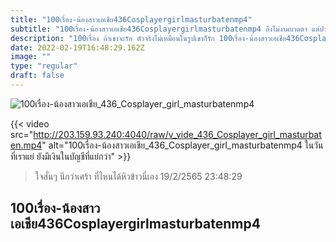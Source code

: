 ```yaml
---
title: "100เรื่อง-น้องสาวเอเชีย436Cosplayergirlmasturbatenmp4"
subtitle: "100เรื่อง-น้องสาวเอเชีย436Cosplayergirlmasturbatenmp4 ถึงไม่งามบาดตา แต่ปากหมาบาดใจนะ"
description: "100เรื่อง ถ้าเขาจะรัก ตัวจริงไม่เหมือนในรูปเขาก็รัก 100เรื่อง-น้องสาวเอเชีย436Cosplayergirlmasturbatenmp4 19/2/2565 23:48:29"
date: 2022-02-19T16:48:29.162Z
image: ""
type: "regular"
draft: false
---
```


![100เรื่อง-น้องสาวเอเชีย_436_Cosplayer_girl_masturbatenmp4](http://203.159.93.240:4040/raw/v_vide_436_Cosplayer_girl_masturbaten.jpg)

{{< video src="http://203.159.93.240:4040/raw/v_vide_436_Cosplayer_girl_masturbaten.mp4" alt="100เรื่อง-น้องสาวเอเชีย_436_Cosplayer_girl_masturbatenmp4 ในวันที่เราแย่ ยังมีเงินในบัญชีที่แย่กว่า" >}}


> ใจสั่นๆ นึกว่าเศร้า ที่ไหนได้หิวข้าวนี่เอง 19/2/2565 23:48:29

## 100เรื่อง-น้องสาวเอเชีย436Cosplayergirlmasturbatenmp4
